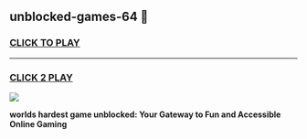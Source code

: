 
## unblocked-games-64 👋
<h3>
<a href="https://premium.freeplayer.one?title=unblocked-games-64&ref=14F">CLICK TO PLAY</a></h3>
<hr>

<h3>
<a href="https://premium.freeplayer.one?title=unblocked-games-64&ref=14F">CLICK 2 PLAY</a>
  
</h3>

<a href="https://premium.freeplayer.one?title=unblocked-games-64&ref=12F/"><img src="https://clearcache.store/games.png"></a>


**worlds hardest game unblocked: Your Gateway to Fun and Accessible Online Gaming**
